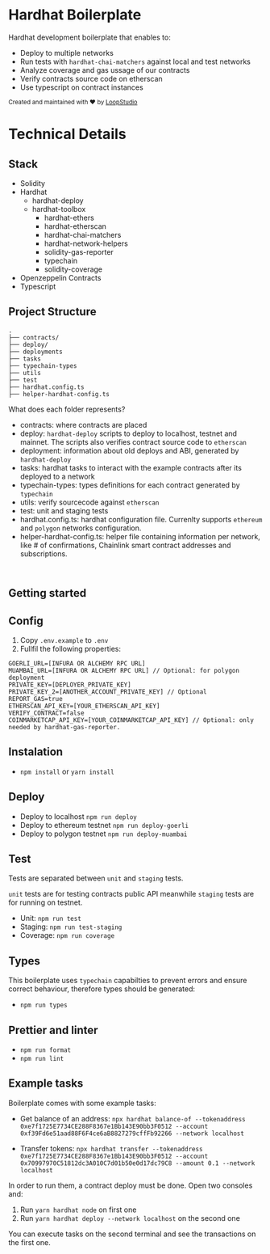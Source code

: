 # Hardhat Boilerplate

Hardhat development boilerplate that enables to:

- Deploy to multiple networks
- Run tests with `hardhat-chai-matchers` against local and test networks
- Analyze coverage and gas ussage of our contracts
- Verify contracts source code on etherscan
- Use typescript on contract instances

<sub> Created and maintained with ❤️ by <a href="[https://loopstudio.dev/](https://loopstudio.dev/)">LoopStudio</a> </sub>

# Technical Details

## Stack

- Solidity
- Hardhat
  - hardhat-deploy
  - hardhat-toolbox
    - hardhat-ethers
    - hardhat-etherscan
    - hardhat-chai-matchers
    - hardhat-network-helpers
    - solidity-gas-reporter
    - typechain
    - solidity-coverage
- Openzeppelin Contracts
- Typescript

## Project Structure

```
.
├── contracts/
├── deploy/
├── deployments
├── tasks
├── typechain-types
├── utils
├── test
├── hardhat.config.ts
├── helper-hardhat-config.ts
```

What does each folder represents?

- contracts: where contracts are placed
- deploy: `hardhat-deploy` scripts to deploy to localhost, testnet and mainnet. The scripts also verifies contract source code to `etherscan`
- deployment: information about old deploys and ABI, generated by `hardhat-deploy`
- tasks: hardhat tasks to interact with the example contracts after its deployed to a network
- typechain-types: types definitions for each contract generated by `typechain`
- utils: verify sourcecode against `etherscan`
- test: unit and staging tests
- hardhat.config.ts: hardhat configuration file. Currenlty supports `ethereum` and `polygon` networks configuration.
- helper-hardhat-config.ts: helper file containing information per network, like # of confirmations, Chainlink smart contract addresses and subscriptions.

` `

## Getting started

## Config

1. Copy `.env.example` to `.env`
2. Fullfil the following properties:

```
GOERLI_URL=[INFURA OR ALCHEMY RPC URL]
MUAMBAI_URL=[INFURA OR ALCHEMY RPC URL] // Optional: for polygon deployment
PRIVATE_KEY=[DEPLOYER_PRIVATE_KEY]
PRIVATE_KEY_2=[ANOTHER_ACCOUNT_PRIVATE_KEY] // Optional
REPORT_GAS=true
ETHERSCAN_API_KEY=[YOUR_ETHERSCAN_API_KEY]
VERIFY_CONTRACT=false
COINMARKETCAP_API_KEY=[YOUR_COINMARKETCAP_API_KEY] // Optional: only needed by hardhat-gas-reporter.
```

## Instalation

- `npm install` or `yarn install`

## Deploy

- Deploy to localhost `npm run deploy`
- Deploy to ethereum testnet `npm run deploy-goerli`
- Deploy to polygon testnet `npm run deploy-muambai`

## Test

Tests are separated between `unit` and `staging` tests.

`unit` tests are for testing contracts public API meanwhile `staging` tests are for running on testnet.

- Unit: `npm run test`
- Staging: `npm run test-staging`
- Coverage: `npm run coverage`

## Types

This boilerplate uses `typechain` capabilties to prevent errors and ensure correct behaviour, therefore types should be generated:

- `npm run types`

## Prettier and linter

- `npm run format`
- `npm run lint`

## Example tasks

Boilerplate comes with some example tasks:

- Get balance of an address: `npx hardhat balance-of --tokenaddress 0xe7f1725E7734CE288F8367e1Bb143E90bb3F0512 --account 0xf39Fd6e51aad88F6F4ce6aB8827279cffFb92266 --network localhost`

- Transfer tokens: `npx hardhat transfer --tokenaddress 0xe7f1725E7734CE288F8367e1Bb143E90bb3F0512 --account 0x70997970C51812dc3A010C7d01b50e0d17dc79C8 --amount 0.1 --network localhost`

In order to run them, a contract deploy must be done. Open two consoles and:

1. Run `yarn hardhat node` on first one
2. Run `yarn hardhat deploy --network localhost` on the second one

You can execute tasks on the second terminal and see the transactions on the first one.
